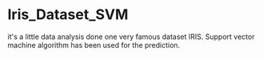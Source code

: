 # Iris_Dataset_SVM
it's a little data analysis done one very famous dataset IRIS. Support vector machine algorithm has been used for the prediction.
